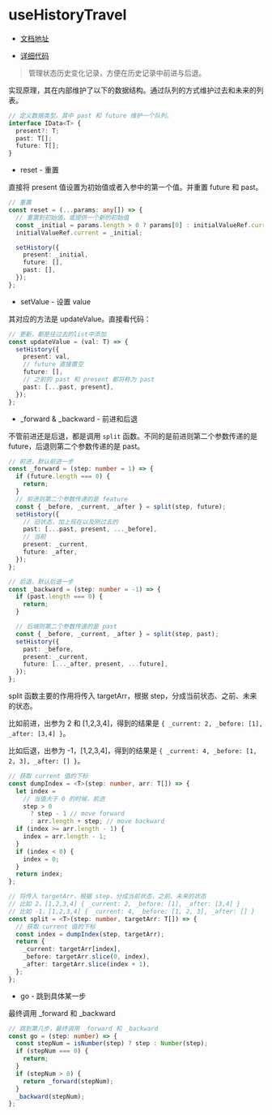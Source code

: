 # useHistoryTravel

- [文档地址](https://ahooks.js.org/zh-CN/hooks/use-history-travel)

- [详细代码](https://github.com/GpingFeng/hooks/blob/guangping%2Fread-code/packages/hooks/src/useHistoryTravel/index.ts)

> 管理状态历史变化记录，方便在历史记录中前进与后退。

实现原理，其在内部维护了以下的数据结构。通过队列的方式维护过去和未来的列表。

```ts
// 定义数据类型。其中 past 和 future 维护一个队列。
interface IData<T> {
  present?: T;
  past: T[];
  future: T[];
}
```

- reset - 重置

直接将 present 值设置为初始值或者入参中的第一个值。并重置 future 和 past。

```ts
// 重置
const reset = (...params: any[]) => {
  // 重置到初始值，或提供一个新的初始值
  const _initial = params.length > 0 ? params[0] : initialValueRef.current;
  initialValueRef.current = _initial;

  setHistory({
    present: _initial,
    future: [],
    past: [],
  });
};
```

- setValue - 设置 value

其对应的方法是 updateValue。直接看代码：

```ts
// 更新，都是往过去的list中添加
const updateValue = (val: T) => {
  setHistory({
    present: val,
    // future 直接置空
    future: [],
    // 之前的 past 和 present 都将称为 past
    past: [...past, present],
  });
};
```

- \_forward & \_backward - 前进和后退

不管前进还是后退，都是调用 `split` 函数。不同的是前进则第二个参数传递的是 future，后退则第二个参数传递的是 past。

```ts
// 前进，默认前进一步
const _forward = (step: number = 1) => {
  if (future.length === 0) {
    return;
  }
  // 前进则第二个参数传递的是 feature
  const { _before, _current, _after } = split(step, future);
  setHistory({
    // 旧状态，加上现在以及刚过去的
    past: [...past, present, ..._before],
    // 当前
    present: _current,
    future: _after,
  });
};

// 后退，默认后退一步
const _backward = (step: number = -1) => {
  if (past.length === 0) {
    return;
  }

  // 后端则第二个参数传递的是 past
  const { _before, _current, _after } = split(step, past);
  setHistory({
    past: _before,
    present: _current,
    future: [..._after, present, ...future],
  });
};
```

split 函数主要的作用将传入 targetArr，根据 step，分成当前状态、之前、未来的状态。

比如前进，出参为 2 和 [1,2,3,4]，得到的结果是 `{ _current: 2, _before: [1], _after: [3,4] }`。

比如后退，出参为 -1，[1,2,3,4]，得到的结果是 `{ _current: 4, _before: [1, 2, 3], _after: [] }`。

```ts
// 获取 current 值的下标
const dumpIndex = <T>(step: number, arr: T[]) => {
  let index =
    // 当值大于 0 的时候，前进
    step > 0
      ? step - 1 // move forward
      : arr.length + step; // move backward
  if (index >= arr.length - 1) {
    index = arr.length - 1;
  }
  if (index < 0) {
    index = 0;
  }
  return index;
};

// 将传入 targetArr，根据 step，分成当前状态、之前、未来的状态
// 比如 2，[1,2,3,4] { _current: 2, _before: [1], _after: [3,4] }
// 比如 -1，[1,2,3,4] { _current: 4, _before: [1, 2, 3], _after: [] }
const split = <T>(step: number, targetArr: T[]) => {
  // 获取 current 值的下标
  const index = dumpIndex(step, targetArr);
  return {
    _current: targetArr[index],
    _before: targetArr.slice(0, index),
    _after: targetArr.slice(index + 1),
  };
};
```

- go - 跳到具体某一步

最终调用 \_forward 和 \_backward

```ts
// 跳到第几步，最终调用 _forward 和 _backward
const go = (step: number) => {
  const stepNum = isNumber(step) ? step : Number(step);
  if (stepNum === 0) {
    return;
  }
  if (stepNum > 0) {
    return _forward(stepNum);
  }
  _backward(stepNum);
};
```
